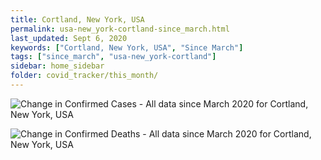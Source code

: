 ```yaml
---
title: Cortland, New York, USA
permalink: usa-new_york-cortland-since_march.html
last_updated: Sept 6, 2020
keywords: ["Cortland, New York, USA", "Since March"]
tags: ["since_march", "usa-new_york-cortland"]
sidebar: home_sidebar
folder: covid_tracker/this_month/
---
```


![Change in Confirmed Cases - All data since March 2020 for Cortland, New York, USA](images/graphs/usa-new_york-cortland_delta_confirmed_since_march_graph.png)

![Change in Confirmed Deaths - All data since March 2020 for Cortland, New York, USA](images/graphs/usa-new_york-cortland_delta_deaths_since_march_graph.png)
